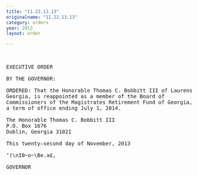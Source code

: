 ```yaml
---
title: "11.22.13.13"
originalname: "11.22.13.13"
category: orders
year: 2013
layout: order

---
```

<pre>
 

EXECUTIVE ORDER

BY THE GOVERNOR:

ORDERED: That the Honorable Thomas C. Bobbitt III of Laurens County,
Georgia, is reappointed as a member of the Board of
Commissioners of the Magistrates Retirement Fund of Georgia, for
a term of office ending July 1, 2014.

The Honorable Thomas C. Bobbitt III
P.O. Box 1676
Dublin, Georgia 31021

This twenty—second day of November, 2013

‘(\nI0~o~\Be.a£,

GOVERNOR

</pre>
